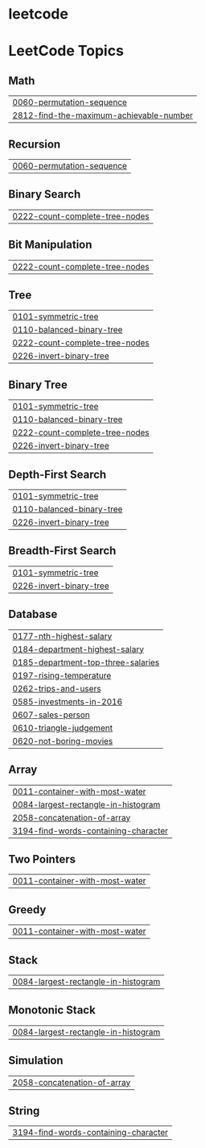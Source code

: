 # leetcode
<!---LeetCode Topics Start-->
# LeetCode Topics
## Math
|  |
| ------- |
| [0060-permutation-sequence](https://github.com/boopathy0204/leetcode/tree/master/0060-permutation-sequence) |
| [2812-find-the-maximum-achievable-number](https://github.com/boopathy0204/leetcode/tree/master/2812-find-the-maximum-achievable-number) |
## Recursion
|  |
| ------- |
| [0060-permutation-sequence](https://github.com/boopathy0204/leetcode/tree/master/0060-permutation-sequence) |
## Binary Search
|  |
| ------- |
| [0222-count-complete-tree-nodes](https://github.com/boopathy0204/leetcode/tree/master/0222-count-complete-tree-nodes) |
## Bit Manipulation
|  |
| ------- |
| [0222-count-complete-tree-nodes](https://github.com/boopathy0204/leetcode/tree/master/0222-count-complete-tree-nodes) |
## Tree
|  |
| ------- |
| [0101-symmetric-tree](https://github.com/boopathy0204/leetcode/tree/master/0101-symmetric-tree) |
| [0110-balanced-binary-tree](https://github.com/boopathy0204/leetcode/tree/master/0110-balanced-binary-tree) |
| [0222-count-complete-tree-nodes](https://github.com/boopathy0204/leetcode/tree/master/0222-count-complete-tree-nodes) |
| [0226-invert-binary-tree](https://github.com/boopathy0204/leetcode/tree/master/0226-invert-binary-tree) |
## Binary Tree
|  |
| ------- |
| [0101-symmetric-tree](https://github.com/boopathy0204/leetcode/tree/master/0101-symmetric-tree) |
| [0110-balanced-binary-tree](https://github.com/boopathy0204/leetcode/tree/master/0110-balanced-binary-tree) |
| [0222-count-complete-tree-nodes](https://github.com/boopathy0204/leetcode/tree/master/0222-count-complete-tree-nodes) |
| [0226-invert-binary-tree](https://github.com/boopathy0204/leetcode/tree/master/0226-invert-binary-tree) |
## Depth-First Search
|  |
| ------- |
| [0101-symmetric-tree](https://github.com/boopathy0204/leetcode/tree/master/0101-symmetric-tree) |
| [0110-balanced-binary-tree](https://github.com/boopathy0204/leetcode/tree/master/0110-balanced-binary-tree) |
| [0226-invert-binary-tree](https://github.com/boopathy0204/leetcode/tree/master/0226-invert-binary-tree) |
## Breadth-First Search
|  |
| ------- |
| [0101-symmetric-tree](https://github.com/boopathy0204/leetcode/tree/master/0101-symmetric-tree) |
| [0226-invert-binary-tree](https://github.com/boopathy0204/leetcode/tree/master/0226-invert-binary-tree) |
## Database
|  |
| ------- |
| [0177-nth-highest-salary](https://github.com/boopathy0204/leetcode/tree/master/0177-nth-highest-salary) |
| [0184-department-highest-salary](https://github.com/boopathy0204/leetcode/tree/master/0184-department-highest-salary) |
| [0185-department-top-three-salaries](https://github.com/boopathy0204/leetcode/tree/master/0185-department-top-three-salaries) |
| [0197-rising-temperature](https://github.com/boopathy0204/leetcode/tree/master/0197-rising-temperature) |
| [0262-trips-and-users](https://github.com/boopathy0204/leetcode/tree/master/0262-trips-and-users) |
| [0585-investments-in-2016](https://github.com/boopathy0204/leetcode/tree/master/0585-investments-in-2016) |
| [0607-sales-person](https://github.com/boopathy0204/leetcode/tree/master/0607-sales-person) |
| [0610-triangle-judgement](https://github.com/boopathy0204/leetcode/tree/master/0610-triangle-judgement) |
| [0620-not-boring-movies](https://github.com/boopathy0204/leetcode/tree/master/0620-not-boring-movies) |
## Array
|  |
| ------- |
| [0011-container-with-most-water](https://github.com/boopathy0204/leetcode/tree/master/0011-container-with-most-water) |
| [0084-largest-rectangle-in-histogram](https://github.com/boopathy0204/leetcode/tree/master/0084-largest-rectangle-in-histogram) |
| [2058-concatenation-of-array](https://github.com/boopathy0204/leetcode/tree/master/2058-concatenation-of-array) |
| [3194-find-words-containing-character](https://github.com/boopathy0204/leetcode/tree/master/3194-find-words-containing-character) |
## Two Pointers
|  |
| ------- |
| [0011-container-with-most-water](https://github.com/boopathy0204/leetcode/tree/master/0011-container-with-most-water) |
## Greedy
|  |
| ------- |
| [0011-container-with-most-water](https://github.com/boopathy0204/leetcode/tree/master/0011-container-with-most-water) |
## Stack
|  |
| ------- |
| [0084-largest-rectangle-in-histogram](https://github.com/boopathy0204/leetcode/tree/master/0084-largest-rectangle-in-histogram) |
## Monotonic Stack
|  |
| ------- |
| [0084-largest-rectangle-in-histogram](https://github.com/boopathy0204/leetcode/tree/master/0084-largest-rectangle-in-histogram) |
## Simulation
|  |
| ------- |
| [2058-concatenation-of-array](https://github.com/boopathy0204/leetcode/tree/master/2058-concatenation-of-array) |
## String
|  |
| ------- |
| [3194-find-words-containing-character](https://github.com/boopathy0204/leetcode/tree/master/3194-find-words-containing-character) |
<!---LeetCode Topics End-->